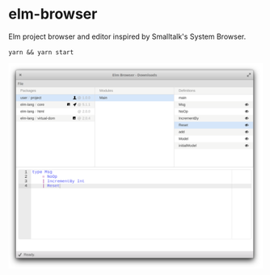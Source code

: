 # elm-browser

Elm project browser and editor inspired by Smalltalk's System Browser.

```
yarn && yarn start
```

<img alt="App Screenshot" src="https://github.com/Janiczek/elm-browser/raw/master/resources/readme/app.png" width="640">
